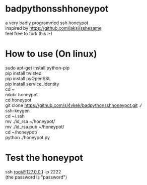 # badpythonsshhoneypot
a very badly programmed ssh honeypot  <br />
inspired by https://github.com/jaksi/sshesame <br />
feel free to fork this :-)
# How to use (On linux)
sudo apt-get install python-pip <br />
pip install twisted <br />
pip install pyOpenSSL <br /> 
pip install service_identity <br />
cd ~ <br />
mkdir honeypot <br />
cd honeypot <br />
git clone https://github.com/sl4vkek/badpythonsshhoneypot.git ./ <br />
ssh-keygen <br />
cd ~/.ssh <br />
mv ./id_rsa ~/honeypot/ <br />
mv ./id_rsa.pub ~/honeypot/ <br />
cd ~/honeypot/ <br />
python ./honeypot.py <br />
# Test the honeypot
ssh root@127.0.0.1 -p 2222 <br />
(the password is "password")

